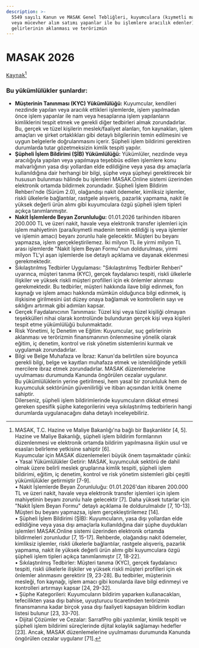 ```yaml
---
description: >-
  5549 sayılı Kanun ve MASAK Genel Tebliğleri, kuyumculara (kıymetli maden, taş
  veya mücevher alım satımı yapanlar ile bu işlemlere aracılık edenler) suç
  gelirlerinin aklanması ve terörizmin
---
```


# MASAK 2026

[<kbd>Kaynak</kbd>](#user-content-fn-1)[^1]

### Bu yükümlülükler şunlardır:

* **Müşterinin Tanınması (KYC) Yükümlülüğü:** Kuyumcular, kendileri nezdinde yapılan veya aracılık ettikleri işlemlerde, işlem yapılmadan önce işlem yapanlar ile nam veya hesaplarına işlem yapılanların kimliklerini tespit etmek ve gerekli diğer tedbirleri almak zorundadırlar. Bu, gerçek ve tüzel kişilerin meslek/faaliyet alanları, fon kaynakları, işlem amaçları ve şirket ortaklıkları gibi detaylı bilgilerinin temin edilmesini ve uygun belgelerle doğrulanmasını içerir. Şüpheli işlem bildirimi gerektiren durumlarda tutar gözetmeksizin kimlik tespiti yapılır.
* **Şüpheli İşlem Bildirimi (ŞİB) Yükümlülüğü:** Yükümlüler, nezdinde veya aracılığıyla yapılan veya yapılmaya teşebbüs edilen işlemlere konu malvarlığının yasa dışı yollardan elde edildiğine veya yasa dışı amaçlarla kullanıldığına dair herhangi bir bilgi, şüphe veya şüpheyi gerektirecek bir hususun bulunması hâlinde bu işlemleri MASAK.Online sistemi üzerinden elektronik ortamda bildirmek zorundadır. Şüpheli İşlem Bildirim Rehberi'nde (Sürüm 2.0), olağandışı nakit ödemeler, kimliksiz işlemler, riskli ülkelerle bağlantılar, rastgele alışveriş, pazarlık yapmama, nakit ile yüksek değerli ürün alımı gibi kuyumculara özgü şüpheli işlem tipleri açıkça tanımlanmıştır.
* **Nakit İşlemlerde Beyan Zorunluluğu:** 01.01.2026 tarihinden itibaren 200.000 TL ve üzeri nakit, havale veya elektronik transfer işlemleri için işlem mahiyetinin (para/kıymetli madenin temin edildiği iş veya işlemler ve işlemin amacı) beyanı zorunlu hale gelecektir. Müşteri bu beyanı yapmazsa, işlem gerçekleştirilemez. İki milyon TL ile yirmi milyon TL arası işlemlerde "Nakit İşlem Beyan Formu"nun doldurulması, yirmi milyon TL'yi aşan işlemlerde ise detaylı açıklama ve dayanak eklenmesi gerekmektedir.
* Sıkılaştırılmış Tedbirler Uygulaması: "Sıkılaştırılmış Tedbirler Rehberi" uyarınca, müşteri tanıma (KYC), gerçek faydalanıcı tespiti, riskli ülkelerle ilişkiler ve yüksek riskli müşteri profilleri için ek önlemler alınması gerekmektedir. Bu tedbirler, müşteri hakkında ilave bilgi edinmek, fon kaynağı ve işlem amacı hakkında mümkün olduğunca bilgi edinmek, iş ilişkisine girilmesini üst düzey onaya bağlamak ve kontrollerin sayı ve sıklığını artırmak gibi adımları kapsar.
* Gerçek Faydalanıcının Tanınması: Tüzel kişi veya tüzel kişiliği olmayan teşekkülleri nihai olarak kontrolünde bulunduran gerçek kişi veya kişileri tespit etme yükümlülüğü bulunmaktadır.
* Risk Yönetimi, İç Denetim ve Eğitim: Kuyumcular, suç gelirlerinin aklanması ve terörizmin finansmanının önlenmesine yönelik olarak eğitim, iç denetim, kontrol ve risk yönetim sistemlerini kurmak ve uygulamak zorundadırlar.
* Bilgi ve Belge Muhafaza ve İbraz: Kanun'da belirtilen süre boyunca gerekli bilgi, belge ve kayıtları muhafaza etmek ve istenildiğinde yetkili mercilere ibraz etmek zorundadırlar. MASAK düzenlemelerine uyulmaması durumunda Kanunda öngörülen cezalar uygulanır.\
  Bu yükümlülüklerin yerine getirilmesi, hem yasal bir zorunluluk hem de kuyumculuk sektörünün güvenilirliği ve itibarı açısından kritik öneme sahiptir.\
  Dilerseniz, şüpheli işlem bildirimlerinde kuyumcuların dikkat etmesi gereken spesifik şüphe kategorilerini veya sıkılaştırılmış tedbirlerin hangi durumlarda uygulanacağını daha detaylı inceleyebiliriz.





[^1]: MASAK, T.C. Hazine ve Maliye Bakanlığı'na bağlı bir Başkanlıktır \[4, 5]. Hazine ve Maliye Bakanlığı, şüpheli işlem bildirim formlarının düzenlenmesi ve elektronik ortamda bildirim yapılmasına ilişkin usul ve esasları belirleme yetkisine sahiptir \[6].\
    Kuyumcular için MASAK düzenlemeleri büyük önem taşımaktadır çünkü:\
    • Yasal Yükümlülükler Getirir: MASAK, kuyumculuk sektörü de dahil olmak üzere belirli meslek gruplarına kimlik tespiti, şüpheli işlem bildirimi, eğitim, iç denetim, kontrol ve risk yönetim sistemleri gibi çeşitli yükümlülükler getirmiştir \[7-9].\
    • Nakit İşlemlerde Beyan Zorunluluğu: 01.01.2026'dan itibaren 200.000 TL ve üzeri nakit, havale veya elektronik transfer işlemleri için işlem mahiyetinin beyanı zorunlu hale gelecektir \[7]. Daha yüksek tutarlar için "Nakit İşlem Beyan Formu" detaylı açıklama ile doldurulmalıdır \[7, 10-13]. Müşteri bu beyanı yapmazsa, işlem gerçekleştirilemez \[14].\
    • Şüpheli İşlem Bildirimi (ŞİB): Kuyumcuların, yasa dışı yollardan elde edildiğine veya yasa dışı amaçlarla kullanıldığına dair şüphe duydukları işlemleri MASAK.Online sistemi üzerinden elektronik ortamda bildirmeleri zorunludur \[7, 15-17]. Rehberde, olağandışı nakit ödemeler, kimliksiz işlemler, riskli ülkelerle bağlantılar, rastgele alışveriş, pazarlık yapmama, nakit ile yüksek değerli ürün alımı gibi kuyumculara özgü şüpheli işlem tipleri açıkça tanımlanmıştır \[7, 18-22].\
    • Sıkılaştırılmış Tedbirler: Müşteri tanıma (KYC), gerçek faydalanıcı tespiti, riskli ülkelerle ilişkiler ve yüksek riskli müşteri profilleri için ek önlemler alınmasını gerektirir \[9, 23-28]. Bu tedbirler, müşterinin mesleği, fon kaynağı, işlem amacı gibi konularda ilave bilgi edinmeyi ve kontrolleri artırmayı kapsar \[24, 29-32].\
    • Şüphe Kategorileri: Kuyumcuların bildirim yaparken kullanacakları, tefecilikten yasa dışı bahise, uyuşturucu ticaretinden terörizmin finansmanına kadar birçok yasa dışı faaliyeti kapsayan bildirim kodları listesi bulunur \[23, 33-70].\
    • Dijital Çözümler ve Cezalar: SarrafPro gibi yazılımlar, kimlik tespiti ve şüpheli işlem bildirimi süreçlerinde dijital kolaylık sağlamayı hedefler \[23]. Ancak, MASAK düzenlemelerine uyulmaması durumunda Kanunda öngörülen cezalar uygulanır \[71].
